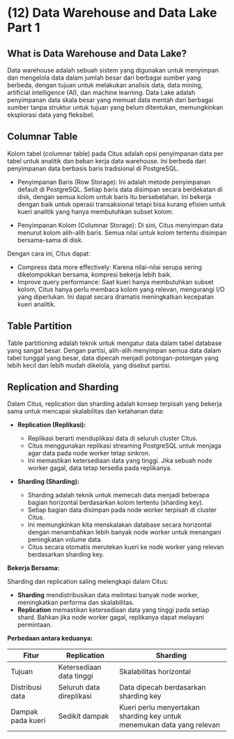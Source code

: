 # (12) Data Warehouse and Data Lake Part 1

## What is Data Warehouse and Data Lake?

Data warehouse adalah sebuah sistem yang digunakan untuk menyimpan dan mengelola data dalam jumlah besar dari berbagai sumber yang berbeda, dengan tujuan untuk melakukan analisis data, data mining, artificial intelligence (AI), dan machine learning. Data Lake adalah penyimpanan data skala besar yang memuat data mentah dari berbagai sumber tanpa struktur untuk tujuan yang belum ditentukan, memungkinkan eksplorasi data yang fleksibel.

## Columnar Table 
Kolom tabel (columnar table) pada Citus adalah opsi penyimpanan data per tabel untuk analitik dan beban kerja data warehouse. Ini berbeda dari penyimpanan data berbasis baris tradisional di PostgreSQL.

- Penyimpanan Baris (Row Storage):  Ini adalah metode penyimpanan default di PostgreSQL. Setiap baris data disimpan secara berdekatan di disk, dengan semua kolom untuk baris itu bersebelahan. Ini bekerja dengan baik untuk operasi transaksional tetapi bisa kurang efisien untuk kueri analitik yang hanya membutuhkan subset kolom.

- Penyimpanan Kolom (Columnar Storage): Di sini, Citus menyimpan data menurut kolom alih-alih baris. Semua nilai untuk kolom tertentu disimpan bersama-sama di disk.  

Dengan cara ini, Citus dapat:

- Compress data more effectively: Karena nilai-nilai serupa sering dikelompokkan bersama, kompresi bekerja lebih baik.
- Improve query performance: Saat kueri hanya membutuhkan subset kolom, Citus hanya perlu membaca kolom yang relevan, mengurangi I/O yang diperlukan. Ini dapat secara dramatis meningkatkan kecepatan kueri analitik.

## Table Partition
Table partitioning adalah teknik untuk mengatur data dalam tabel database yang sangat besar.  Dengan partisi, alih-alih menyimpan semua data dalam tabel tunggal yang besar, data dipecah menjadi potongan-potongan yang lebih kecil dan lebih mudah dikelola, yang disebut partisi.

## Replication and Sharding

Dalam Citus, replication dan sharding adalah konsep terpisah yang bekerja sama untuk mencapai skalabilitas dan ketahanan data:

* **Replication (Replikasi):**
  * Replikasi berarti menduplikasi data di seluruh cluster Citus. 
  * Citus menggunakan replikasi streaming PostgreSQL untuk menjaga agar data pada node worker tetap sinkron.
  * Ini memastikan ketersediaan data yang tinggi. Jika sebuah node worker gagal, data tetap tersedia pada replikanya.

* **Sharding (Sharding):**
  * Sharding adalah teknik untuk memecah data menjadi beberapa bagian horizontal berdasarkan kolom tertentu (sharding key).
  * Setiap bagian data disimpan pada node worker terpisah di cluster Citus.
  * Ini memungkinkan kita menskalakan database secara horizontal dengan menambahkan lebih banyak node worker untuk menangani peningkatan volume data.
  * Citus secara otomatis merutekan kueri ke node worker yang relevan berdasarkan sharding key.

**Bekerja Bersama:**

Sharding dan replication saling melengkapi dalam Citus:

  * **Sharding** mendistribusikan data melintasi banyak node worker, meningkatkan performa dan skalabilitas.
  * **Replication** memastikan ketersediaan data yang tinggi pada setiap shard.  Bahkan jika node worker gagal, replikanya dapat melayani permintaan.

**Perbedaan antara keduanya:**

| Fitur                 | Replication             | Sharding                 |
|------------------------|-------------------------|--------------------------|
| Tujuan                 | Ketersediaan data tinggi | Skalabilitas horizontal  |
| Distribusi data        | Seluruh data direplikasi | Data dipecah berdasarkan sharding key |
| Dampak pada kueri        | Sedikit dampak           | Kueri perlu menyertakan sharding key untuk menemukan data yang relevan |